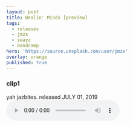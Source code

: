 ```yaml
---
layout: post
title: Dealin' Minds [preview]
tags:
  - releases
  - jmzx
  - swayz
  - bandcamp
hero: 'https://source.unsplash.com/user/jmzx'
overlay: orange
published: true
---
```

<article>
	<div class="cont">
		<h3>clip1</h3>
    yah jazbites. released
		<time> JULY 01, 2019</time>
	</div>
	<audio class="audio" controls="controls">
		<source type="audio/mpeg" src="https://www.jmzx.uk/uploads/audio/02_Integration.m4a?_=1">
	</audio>
</article>
